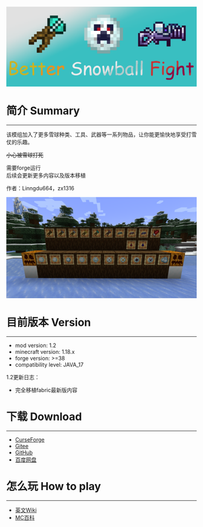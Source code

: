 ![head](README/head.png)

简介 Summary
==
---
该模组加入了更多雪球种类、工具、武器等一系列物品，让你能更愉快地享受打雪仗的乐趣。

~~小心被雪球打死~~

需要forge运行\
后续会更新更多内容以及版本移植

作者：Linngdu664，zx1316

![](README/img1.png)

目前版本 Version
==
---
* mod version: 1.2
* minecraft version: 1.18.x
* forge version: >=38
* compatibility level: JAVA_17
  
1.2更新日志：
* 完全移植fabric最新版内容

下载 Download
==
---
* [CurseForge](https://www.curseforge.com/minecraft/mc-mods/better-snowball-fight)
* [Gitee](https://gitee.com/Linngdu664/better-snowball-fight-mod/attach_files/1020669/download/better-snowball-fight-1.18.2-v1.0.1.jar)
* [GitHub](https://github.com/linngdu664/Better-Snowball-Fight/releases/tag/v1.0.1-1.18.2-fabric)
* [百度网盘](https://pan.baidu.com/s/1Ou5lxaSM6CoSVjEf8JoKkQ?pwd=9ygl)

怎么玩 How to play
==
---
* [英文Wiki](https://github.com/linngdu664/Better-Snowball-Fight/wiki)
* [MC百科](https://www.mcmod.cn/class/6082.html)